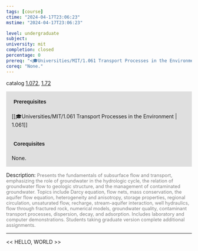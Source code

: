 ```yaml
---
tags: [course]
ctime: "2024-04-17T23:06:23"
mstime: "2024-04-17T23:06:23"

level: undergraduate
subject: 
university: mit
completion: closed
percentage: 0
prereq: "<🎓Universities/MIT/1.061 Transport Processes in the Environment>"
coreq: "None."
---
```


catalog [1.072](http://student.mit.edu/catalog/m1a.html#1.072), [1.72](http://student.mit.edu/catalog/m1c.html#1.72)

<span style="display: block; padding: 15px; background-color: rgb(100, 100, 100, 0.2);"><font id="m_prereq210_0" style="display: block; font-family: Arial, sans-serif; font-weight: bold; padding: 5px">Prerequisites</font><br><span id="prereq210_0">[[🎓Universities/MIT/1.061 Transport Processes in the Environment | 1.061]]</span></span>
<span style="display: block; padding: 15px; background-color: rgb(100, 100, 100, 0.2);"><font id="m_coreq210_0" style="display: block; font-family: Arial, sans-serif; font-weight: bold; padding: 5px">Corequisites</font><br><span id="coreq210_0">None.</span></span>

<font style="">Description:</font>
<font style="color: grey; font-size: 0.8rem;">Presents the fundamentals of subsurface flow and transport, emphasizing the role of groundwater in the hydrologic cycle, the relation of groundwater flow to geologic structure, and the management of contaminated groundwater. Topics include Darcy equation, flow nets, mass conservation, the aquifer flow equation, heterogeneity and anisotropy, storage properties, regional circulation, unsaturated flow, recharge, stream-aquifer interaction, well hydraulics, flow through fractured rock, numerical models, groundwater quality, contaminant transport processes, dispersion, decay, and adsorption. Includes laboratory and computer demonstrations. Students taking graduate version complete additional assignments.</font>



---

<< HELLO, WORLD >>
